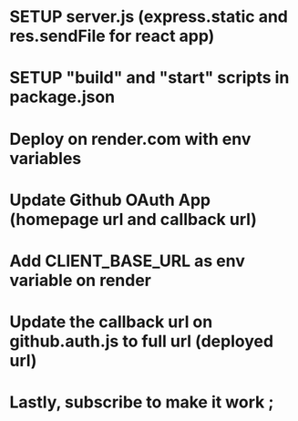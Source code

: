 # SETUP server.js (express.static and res.sendFile for react app)

# SETUP "build" and "start" scripts in package.json

# Deploy on render.com with env variables

# Update Github OAuth App (homepage url and callback url)

# Add CLIENT_BASE_URL as env variable on render

# Update the callback url on github.auth.js to full url (deployed url)

# Lastly, subscribe to make it work ;
